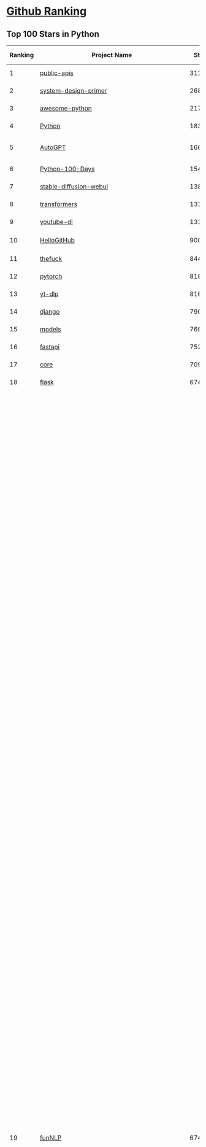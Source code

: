 [Github Ranking](../README.md)
==========

## Top 100 Stars in Python

| Ranking | Project Name | Stars | Forks | Language | Open Issues | Description | Last Commit |
| ------- | ------------ | ----- | ----- | -------- | ----------- | ----------- | ----------- |
| 1 | [public-apis](https://github.com/public-apis/public-apis) | 311566 | 33246 | Python | 15 | A collective list of free APIs | 2024-08-19T10:22:30Z |
| 2 | [system-design-primer](https://github.com/donnemartin/system-design-primer) | 268629 | 45423 | Python | 211 | Learn how to design large-scale systems. Prep for the system design interview.  Includes Anki flashcards. | 2024-08-07T10:09:11Z |
| 3 | [awesome-python](https://github.com/vinta/awesome-python) | 217595 | 24761 | Python | 0 | An opinionated list of awesome Python frameworks, libraries, software and resources. | 2024-08-11T17:10:18Z |
| 4 | [Python](https://github.com/TheAlgorithms/Python) | 183868 | 44272 | Python | 29 | All Algorithms implemented in Python | 2024-09-03T12:39:10Z |
| 5 | [AutoGPT](https://github.com/Significant-Gravitas/AutoGPT) | 166233 | 44004 | Python | 141 | AutoGPT is the vision of accessible AI for everyone, to use and to build on. Our mission is to provide the tools, so that you can focus on what matters. | 2024-09-03T23:24:31Z |
| 6 | [Python-100-Days](https://github.com/jackfrued/Python-100-Days) | 154396 | 51919 | Python | 529 | Python - 100天从新手到大师 | 2024-08-15T10:52:27Z |
| 7 | [stable-diffusion-webui](https://github.com/AUTOMATIC1111/stable-diffusion-webui) | 138995 | 26386 | Python | 2228 | Stable Diffusion web UI | 2024-09-04T01:58:29Z |
| 8 | [transformers](https://github.com/huggingface/transformers) | 131533 | 26171 | Python | 1018 | 🤗 Transformers: State-of-the-art Machine Learning for Pytorch, TensorFlow, and JAX. | 2024-09-03T23:57:03Z |
| 9 | [youtube-dl](https://github.com/ytdl-org/youtube-dl) | 131149 | 9923 | Python | 3706 | Command-line program to download videos from YouTube.com and other video sites | 2024-08-17T06:41:13Z |
| 10 | [HelloGitHub](https://github.com/521xueweihan/HelloGitHub) | 90036 | 9548 | Python | 135 | :octocat: 分享 GitHub 上有趣、入门级的开源项目。Share interesting, entry-level open source projects on GitHub. | 2024-08-28T07:31:42Z |
| 11 | [thefuck](https://github.com/nvbn/thefuck) | 84486 | 3421 | Python | 259 | Magnificent app which corrects your previous console command. | 2024-07-19T14:56:13Z |
| 12 | [pytorch](https://github.com/pytorch/pytorch) | 81801 | 21954 | Python | 13773 | Tensors and Dynamic neural networks in Python with strong GPU acceleration | 2024-09-04T03:02:59Z |
| 13 | [yt-dlp](https://github.com/yt-dlp/yt-dlp) | 81623 | 6377 | Python | 1410 | A feature-rich command-line audio/video downloader | 2024-09-02T19:20:37Z |
| 14 | [django](https://github.com/django/django) | 79018 | 31463 | Python | 0 | The Web framework for perfectionists with deadlines. | 2024-09-03T14:25:19Z |
| 15 | [models](https://github.com/tensorflow/models) | 76920 | 45801 | Python | 1069 | Models and examples built with TensorFlow | 2024-09-03T22:59:08Z |
| 16 | [fastapi](https://github.com/fastapi/fastapi) | 75239 | 6333 | Python | 38 | FastAPI framework, high performance, easy to learn, fast to code, ready for production | 2024-09-03T20:32:06Z |
| 17 | [core](https://github.com/home-assistant/core) | 70992 | 29639 | Python | 2210 | :house_with_garden: Open source home automation that puts local control and privacy first. | 2024-09-04T01:22:48Z |
| 18 | [flask](https://github.com/pallets/flask) | 67458 | 16145 | Python | 6 | The Python micro framework for building web applications. | 2024-09-01T16:04:17Z |
| 19 | [funNLP](https://github.com/fighting41love/funNLP) | 67406 | 14385 | Python | 153 | 中英文敏感词、语言检测、中外手机/电话归属地/运营商查询、名字推断性别、手机号抽取、身份证抽取、邮箱抽取、中日文人名库、中文缩写库、拆字词典、词汇情感值、停用词、反动词表、暴恐词表、繁简体转换、英文模拟中文发音、汪峰歌词生成器、职业名称词库、同义词库、反义词库、否定词库、汽车品牌词库、汽车零件词库、连续英文切割、各种中文词向量、公司名字大全、古诗词库、IT词库、财经词库、成语词库、地名词库、历史名人词库、诗词词库、医学词库、饮食词库、法律词库、汽车词库、动物词库、中文聊天语料、中文谣言数据、百度中文问答数据集、句子相似度匹配算法集合、bert资源、文本生成&摘要相关工具、cocoNLP信息抽取工具、国内电话号码正则匹配、清华大学XLORE:中英文跨语言百科知识图谱、清华大学人工智能技术系列报告、自然语言生成、NLU太难了系列、自动对联数据及机器人、用户名黑名单列表、罪名法务名词及分类模型、微信公众号语料、cs224n深度学习自然语言处理课程、中文手写汉字识别、中文自然语言处理 语料/数据集、变量命名神器、分词语料库+代码、任务型对话英文数据集、ASR 语音数据集 + 基于深度学习的中文语音识别系统、笑声检测器、Microsoft多语言数字/单位/如日期时间识别包、中华新华字典数据库及api(包括常用歇后语、成语、词语和汉字)、文档图谱自动生成、SpaCy 中文模型、Common Voice语音识别数据集新版、神经网络关系抽取、基于bert的命名实体识别、关键词(Keyphrase)抽取包pke、基于医疗领域知识图谱的问答系统、基于依存句法与语义角色标注的事件三元组抽取、依存句法分析4万句高质量标注数据、cnocr：用来做中文OCR的Python3包、中文人物关系知识图谱项目、中文nlp竞赛项目及代码汇总、中文字符数据、speech-aligner: 从“人声语音”及其“语言文本”产生音素级别时间对齐标注的工具、AmpliGraph: 知识图谱表示学习(Python)库：知识图谱概念链接预测、Scattertext 文本可视化(python)、语言/知识表示工具：BERT & ERNIE、中文对比英文自然语言处理NLP的区别综述、Synonyms中文近义词工具包、HarvestText领域自适应文本挖掘工具（新词发现-情感分析-实体链接等）、word2word：(Python)方便易用的多语言词-词对集：62种语言/3,564个多语言对、语音识别语料生成工具：从具有音频/字幕的在线视频创建自动语音识别(ASR)语料库、构建医疗实体识别的模型（包含词典和语料标注）、单文档非监督的关键词抽取、Kashgari中使用gpt-2语言模型、开源的金融投资数据提取工具、文本自动摘要库TextTeaser: 仅支持英文、人民日报语料处理工具集、一些关于自然语言的基本模型、基于14W歌曲知识库的问答尝试--功能包括歌词接龙and已知歌词找歌曲以及歌曲歌手歌词三角关系的问答、基于Siamese bilstm模型的相似句子判定模型并提供训练数据集和测试数据集、用Transformer编解码模型实现的根据Hacker News文章标题自动生成评论、用BERT进行序列标记和文本分类的模板代码、LitBank：NLP数据集——支持自然语言处理和计算人文学科任务的100部带标记英文小说语料、百度开源的基准信息抽取系统、虚假新闻数据集、Facebook: LAMA语言模型分析，提供Transformer-XL/BERT/ELMo/GPT预训练语言模型的统一访问接口、CommonsenseQA：面向常识的英文QA挑战、中文知识图谱资料、数据及工具、各大公司内部里大牛分享的技术文档 PDF 或者 PPT、自然语言生成SQL语句（英文）、中文NLP数据增强（EDA）工具、英文NLP数据增强工具 、基于医药知识图谱的智能问答系统、京东商品知识图谱、基于mongodb存储的军事领域知识图谱问答项目、基于远监督的中文关系抽取、语音情感分析、中文ULMFiT-情感分析-文本分类-语料及模型、一个拍照做题程序、世界各国大规模人名库、一个利用有趣中文语料库 qingyun 训练出来的中文聊天机器人、中文聊天机器人seqGAN、省市区镇行政区划数据带拼音标注、教育行业新闻语料库包含自动文摘功能、开放了对话机器人-知识图谱-语义理解-自然语言处理工具及数据、中文知识图谱：基于百度百科中文页面-抽取三元组信息-构建中文知识图谱、masr: 中文语音识别-提供预训练模型-高识别率、Python音频数据增广库、中文全词覆盖BERT及两份阅读理解数据、ConvLab：开源多域端到端对话系统平台、中文自然语言处理数据集、基于最新版本rasa搭建的对话系统、基于TensorFlow和BERT的管道式实体及关系抽取、一个小型的证券知识图谱/知识库、复盘所有NLP比赛的TOP方案、OpenCLaP：多领域开源中文预训练语言模型仓库、UER：基于不同语料+编码器+目标任务的中文预训练模型仓库、中文自然语言处理向量合集、基于金融-司法领域(兼有闲聊性质)的聊天机器人、g2pC：基于上下文的汉语读音自动标记模块、Zincbase 知识图谱构建工具包、诗歌质量评价/细粒度情感诗歌语料库、快速转化「中文数字」和「阿拉伯数字」、百度知道问答语料库、基于知识图谱的问答系统、jieba_fast 加速版的jieba、正则表达式教程、中文阅读理解数据集、基于BERT等最新语言模型的抽取式摘要提取、Python利用深度学习进行文本摘要的综合指南、知识图谱深度学习相关资料整理、维基大规模平行文本语料、StanfordNLP 0.2.0：纯Python版自然语言处理包、NeuralNLP-NeuralClassifier：腾讯开源深度学习文本分类工具、端到端的封闭域对话系统、中文命名实体识别：NeuroNER vs. BertNER、新闻事件线索抽取、2019年百度的三元组抽取比赛：“科学空间队”源码、基于依存句法的开放域文本知识三元组抽取和知识库构建、中文的GPT2训练代码、ML-NLP - 机器学习(Machine Learning)NLP面试中常考到的知识点和代码实现、nlp4han:中文自然语言处理工具集(断句/分词/词性标注/组块/句法分析/语义分析/NER/N元语法/HMM/代词消解/情感分析/拼写检查、XLM：Facebook的跨语言预训练语言模型、用基于BERT的微调和特征提取方法来进行知识图谱百度百科人物词条属性抽取、中文自然语言处理相关的开放任务-数据集-当前最佳结果、CoupletAI - 基于CNN+Bi-LSTM+Attention 的自动对对联系统、抽象知识图谱、MiningZhiDaoQACorpus - 580万百度知道问答数据挖掘项目、brat rapid annotation tool: 序列标注工具、大规模中文知识图谱数据：1.4亿实体、数据增强在机器翻译及其他nlp任务中的应用及效果、allennlp阅读理解:支持多种数据和模型、PDF表格数据提取工具 、 Graphbrain：AI开源软件库和科研工具，目的是促进自动意义提取和文本理解以及知识的探索和推断、简历自动筛选系统、基于命名实体识别的简历自动摘要、中文语言理解测评基准，包括代表性的数据集&基准模型&语料库&排行榜、树洞 OCR 文字识别 、从包含表格的扫描图片中识别表格和文字、语声迁移、Python口语自然语言处理工具集(英文)、 similarity：相似度计算工具包，java编写、海量中文预训练ALBERT模型 、Transformers 2.0 、基于大规模音频数据集Audioset的音频增强 、Poplar：网页版自然语言标注工具、图片文字去除，可用于漫画翻译 、186种语言的数字叫法库、Amazon发布基于知识的人-人开放领域对话数据集 、中文文本纠错模块代码、繁简体转换 、 Python实现的多种文本可读性评价指标、类似于人名/地名/组织机构名的命名体识别数据集 、东南大学《知识图谱》研究生课程(资料)、. 英文拼写检查库 、 wwsearch是企业微信后台自研的全文检索引擎、CHAMELEON：深度学习新闻推荐系统元架构 、 8篇论文梳理BERT相关模型进展与反思、DocSearch：免费文档搜索引擎、 LIDA：轻量交互式对话标注工具 、aili - the fastest in-memory index in the East 东半球最快并发索引 、知识图谱车音工作项目、自然语言生成资源大全 、中日韩分词库mecab的Python接口库、中文文本摘要/关键词提取、汉字字符特征提取器 (featurizer)，提取汉字的特征（发音特征、字形特征）用做深度学习的特征、中文生成任务基准测评 、中文缩写数据集、中文任务基准测评 - 代表性的数据集-基准(预训练)模型-语料库-baseline-工具包-排行榜、PySS3：面向可解释AI的SS3文本分类器机器可视化工具 、中文NLP数据集列表、COPE - 格律诗编辑程序、doccano：基于网页的开源协同多语言文本标注工具 、PreNLP：自然语言预处理库、简单的简历解析器，用来从简历中提取关键信息、用于中文闲聊的GPT2模型：GPT2-chitchat、基于检索聊天机器人多轮响应选择相关资源列表(Leaderboards、Datasets、Papers)、(Colab)抽象文本摘要实现集锦(教程 、词语拼音数据、高效模糊搜索工具、NLP数据增广资源集、微软对话机器人框架 、 GitHub Typo Corpus：大规模GitHub多语言拼写错误/语法错误数据集、TextCluster：短文本聚类预处理模块 Short text cluster、面向语音识别的中文文本规范化、BLINK：最先进的实体链接库、BertPunc：基于BERT的最先进标点修复模型、Tokenizer：快速、可定制的文本词条化库、中文语言理解测评基准，包括代表性的数据集、基准(预训练)模型、语料库、排行榜、spaCy 医学文本挖掘与信息提取 、 NLP任务示例项目代码集、 python拼写检查库、chatbot-list - 行业内关于智能客服、聊天机器人的应用和架构、算法分享和介绍、语音质量评价指标(MOSNet, BSSEval, STOI, PESQ, SRMR)、 用138GB语料训练的法文RoBERTa预训练语言模型 、BERT-NER-Pytorch：三种不同模式的BERT中文NER实验、无道词典 - 有道词典的命令行版本，支持英汉互查和在线查询、2019年NLP亮点回顾、 Chinese medical dialogue data 中文医疗对话数据集 、最好的汉字数字(中文数字)-阿拉伯数字转换工具、 基于百科知识库的中文词语多词义/义项获取与特定句子词语语义消歧、awesome-nlp-sentiment-analysis - 情感分析、情绪原因识别、评价对象和评价词抽取、LineFlow：面向所有深度学习框架的NLP数据高效加载器、中文医学NLP公开资源整理 、MedQuAD：(英文)医学问答数据集、将自然语言数字串解析转换为整数和浮点数、Transfer Learning in Natural Language Processing (NLP) 、面向语音识别的中文/英文发音辞典、Tokenizers：注重性能与多功能性的最先进分词器、CLUENER 细粒度命名实体识别 Fine Grained Named Entity Recognition、 基于BERT的中文命名实体识别、中文谣言数据库、NLP数据集/基准任务大列表、nlp相关的一些论文及代码, 包括主题模型、词向量(Word Embedding)、命名实体识别(NER)、文本分类(Text Classificatin)、文本生成(Text Generation)、文本相似性(Text Similarity)计算等，涉及到各种与nlp相关的算法，基于keras和tensorflow 、Python文本挖掘/NLP实战示例、 Blackstone：面向非结构化法律文本的spaCy pipeline和NLP模型通过同义词替换实现文本“变脸” 、中文 预训练 ELECTREA 模型: 基于对抗学习 pretrain Chinese Model 、albert-chinese-ner - 用预训练语言模型ALBERT做中文NER 、基于GPT2的特定主题文本生成/文本增广、开源预训练语言模型合集、多语言句向量包、编码、标记和实现：一种可控高效的文本生成方法、 英文脏话大列表 、attnvis：GPT2、BERT等transformer语言模型注意力交互可视化、CoVoST：Facebook发布的多语种语音-文本翻译语料库，包括11种语言(法语、德语、荷兰语、俄语、西班牙语、意大利语、土耳其语、波斯语、瑞典语、蒙古语和中文)的语音、文字转录及英文译文、Jiagu自然语言处理工具 - 以BiLSTM等模型为基础，提供知识图谱关系抽取 中文分词 词性标注 命名实体识别 情感分析 新词发现 关键词 文本摘要 文本聚类等功能、用unet实现对文档表格的自动检测，表格重建、NLP事件提取文献资源列表 、 金融领域自然语言处理研究资源大列表、CLUEDatasetSearch - 中英文NLP数据集：搜索所有中文NLP数据集，附常用英文NLP数据集 、medical_NER - 中文医学知识图谱命名实体识别 、(哈佛)讲因果推理的免费书、知识图谱相关学习资料/数据集/工具资源大列表、Forte：灵活强大的自然语言处理pipeline工具集 、Python字符串相似性算法库、PyLaia：面向手写文档分析的深度学习工具包、TextFooler：针对文本分类/推理的对抗文本生成模块、Haystack：灵活、强大的可扩展问答(QA)框架、中文关键短语抽取工具 | 2024-05-10T07:38:24Z |
| 20 | [whisper](https://github.com/openai/whisper) | 66993 | 7898 | Python | 0 | Robust Speech Recognition via Large-Scale Weak Supervision | 2024-08-19T23:49:41Z |
| 21 | [devops-exercises](https://github.com/bregman-arie/devops-exercises) | 65689 | 14637 | Python | 29 | Linux, Jenkins, AWS, SRE, Prometheus, Docker, Python, Ansible, Git, Kubernetes, Terraform, OpenStack, SQL, NoSQL, Azure, GCP, DNS, Elastic, Network, Virtualization. DevOps Interview Questions | 2024-08-31T08:15:03Z |
| 22 | [awesome-machine-learning](https://github.com/josephmisiti/awesome-machine-learning) | 65280 | 14572 | Python | 1 | A curated list of awesome Machine Learning frameworks, libraries and software. | 2024-08-07T17:16:24Z |
| 23 | [gpt_academic](https://github.com/binary-husky/gpt_academic) | 63632 | 7879 | Python | 315 | 为GPT/GLM等LLM大语言模型提供实用化交互接口，特别优化论文阅读/润色/写作体验，模块化设计，支持自定义快捷按钮&函数插件，支持Python和C++等项目剖析&自译解功能，PDF/LaTex论文翻译&总结功能，支持并行问询多种LLM模型，支持chatglm3等本地模型。接入通义千问, deepseekcoder, 讯飞星火, 文心一言, llama2, rwkv, claude2, moss等。 | 2024-09-02T15:55:18Z |
| 24 | [ansible](https://github.com/ansible/ansible) | 62246 | 23791 | Python | 526 | Ansible is a radically simple IT automation platform that makes your applications and systems easier to deploy and maintain. Automate everything from code deployment to network configuration to cloud management, in a language that approaches plain English, using SSH, with no agents to install on remote systems. https://docs.ansible.com. | 2024-09-03T22:13:54Z |
| 25 | [cpython](https://github.com/python/cpython) | 62104 | 29850 | Python | 7171 | The Python programming language | 2024-09-04T00:52:14Z |
| 26 | [manim](https://github.com/3b1b/manim) | 61739 | 5750 | Python | 410 | Animation engine for explanatory math videos | 2024-08-26T17:08:29Z |
| 27 | [keras](https://github.com/keras-team/keras) | 61551 | 19417 | Python | 222 | Deep Learning for humans | 2024-09-03T18:18:16Z |
| 28 | [d2l-zh](https://github.com/d2l-ai/d2l-zh) | 61005 | 10829 | Python | 0 | 《动手学深度学习》：面向中文读者、能运行、可讨论。中英文版被70多个国家的500多所大学用于教学。 | 2024-07-30T09:32:19Z |
| 29 | [gpt4free](https://github.com/xtekky/gpt4free) | 59852 | 13198 | Python | 13 | The official gpt4free repository \| various collection of powerful language models | 2024-08-30T20:41:36Z |
| 30 | [PayloadsAllTheThings](https://github.com/swisskyrepo/PayloadsAllTheThings) | 59763 | 14420 | Python | 0 | A list of useful payloads and bypass for Web Application Security and Pentest/CTF | 2024-08-26T09:29:03Z |
| 31 | [scikit-learn](https://github.com/scikit-learn/scikit-learn) | 59322 | 25232 | Python | 1561 | scikit-learn: machine learning in Python | 2024-09-03T20:16:58Z |
| 32 | [sherlock](https://github.com/sherlock-project/sherlock) | 57243 | 6653 | Python | 86 | Hunt down social media accounts by username across social networks | 2024-08-30T05:21:09Z |
| 33 | [screenshot-to-code](https://github.com/abi/screenshot-to-code) | 55911 | 6839 | Python | 49 | Drop in a screenshot and convert it to clean code (HTML/Tailwind/React/Vue) | 2024-08-30T14:38:43Z |
| 34 | [llama](https://github.com/meta-llama/llama) | 55337 | 9430 | Python | 329 | Inference code for Llama models | 2024-08-18T07:07:28Z |
| 35 | [localstack](https://github.com/localstack/localstack) | 53633 | 3887 | Python | 307 | 💻 A fully functional local AWS cloud stack. Develop and test your cloud & Serverless apps offline | 2024-09-04T01:41:54Z |
| 36 | [private-gpt](https://github.com/zylon-ai/private-gpt) | 53477 | 7189 | Python | 209 | Interact with your documents using the power of GPT, 100% privately, no data leaks | 2024-08-21T08:40:37Z |
| 37 | [annotated_deep_learning_paper_implementations](https://github.com/labmlai/annotated_deep_learning_paper_implementations) | 53431 | 5524 | Python | 27 | 🧑‍🏫 60+ Implementations/tutorials of deep learning papers with side-by-side notes 📝; including transformers (original, xl, switch, feedback, vit, ...), optimizers (adam, adabelief, sophia, ...), gans(cyclegan, stylegan2, ...), 🎮 reinforcement learning (ppo, dqn), capsnet, distillation, ... 🧠 | 2024-08-24T09:18:59Z |
| 38 | [face_recognition](https://github.com/ageitgey/face_recognition) | 52779 | 13420 | Python | 750 | The world's simplest facial recognition api for Python and the command line | 2024-08-21T06:22:36Z |
| 39 | [scrapy](https://github.com/scrapy/scrapy) | 52268 | 10458 | Python | 448 | Scrapy, a fast high-level web crawling & scraping framework for Python. | 2024-08-28T19:07:49Z |
| 40 | [Real-Time-Voice-Cloning](https://github.com/CorentinJ/Real-Time-Voice-Cloning) | 52013 | 8697 | Python | 190 | Clone a voice in 5 seconds to generate arbitrary speech in real-time | 2024-08-14T19:54:03Z |
| 41 | [requests](https://github.com/psf/requests) | 51939 | 9288 | Python | 177 | A simple, yet elegant, HTTP library. | 2024-09-02T17:37:47Z |
| 42 | [open-interpreter](https://github.com/OpenInterpreter/open-interpreter) | 51899 | 4578 | Python | 177 | A natural language interface for computers | 2024-09-03T19:08:09Z |
| 43 | [gpt-engineer](https://github.com/gpt-engineer-org/gpt-engineer) | 51892 | 6758 | Python | 9 | Specify what you want it to build, the AI asks for clarification, and then builds it. Completely separate team and codebase from the AI Web App builder https://gptengineer.app | 2024-08-10T20:47:05Z |
| 44 | [faceswap](https://github.com/deepfakes/faceswap) | 50357 | 13046 | Python | 20 | Deepfakes Software For All | 2024-08-17T00:29:36Z |
| 45 | [you-get](https://github.com/soimort/you-get) | 49876 | 9365 | Python | 0 | :arrow_double_down: Dumb downloader that scrapes the web | 2024-08-19T20:29:59Z |
| 46 | [yolov5](https://github.com/ultralytics/yolov5) | 49448 | 16071 | Python | 89 | YOLOv5 🚀 in PyTorch > ONNX > CoreML > TFLite | 2024-09-02T04:07:47Z |
| 47 | [grok-1](https://github.com/xai-org/grok-1) | 49406 | 8333 | Python | 71 | Grok open release | 2024-08-30T04:17:25Z |
| 48 | [ComfyUI](https://github.com/comfyanonymous/ComfyUI) | 49346 | 5192 | Python | 1672 | The most powerful and modular diffusion model GUI, api and backend with a graph/nodes interface. | 2024-09-04T00:29:49Z |
| 49 | [openpilot](https://github.com/commaai/openpilot) | 49165 | 8949 | Python | 130 | openpilot is an operating system for robotics. Currently, it upgrades the driver assistance system in 275+ supported cars. | 2024-09-04T02:57:02Z |
| 50 | [rich](https://github.com/Textualize/rich) | 48780 | 1707 | Python | 158 | Rich is a Python library for rich text and beautiful formatting in the terminal. | 2024-08-26T16:15:57Z |
| 51 | [hackingtool](https://github.com/Z4nzu/hackingtool) | 48084 | 5185 | Python | 58 | ALL IN ONE Hacking Tool For Hackers | 2024-07-31T13:30:04Z |
| 52 | [professional-programming](https://github.com/charlax/professional-programming) | 46184 | 3702 | Python | 4 | A collection of learning resources for curious software engineers | 2024-09-03T12:49:59Z |
| 53 | [big-list-of-naughty-strings](https://github.com/minimaxir/big-list-of-naughty-strings) | 46118 | 2123 | Python | 67 | The Big List of Naughty Strings is a list of strings which have a high probability of causing issues when used as user-input data. | 2024-04-18T03:26:59Z |
| 54 | [MetaGPT](https://github.com/geekan/MetaGPT) | 43437 | 5168 | Python | 302 | 🌟 The Multi-Agent Framework: First AI Software Company, Towards Natural Language Programming | 2024-08-21T06:12:26Z |
| 55 | [pandas](https://github.com/pandas-dev/pandas) | 43159 | 17757 | Python | 3518 | Flexible and powerful data analysis / manipulation library for Python, providing labeled data structures similar to R data.frame objects, statistical functions, and much more | 2024-09-03T22:51:24Z |
| 56 | [PaddleOCR](https://github.com/PaddlePaddle/PaddleOCR) | 42316 | 7646 | Python | 123 | Awesome multilingual OCR toolkits based on PaddlePaddle (practical ultra lightweight OCR system, support 80+ languages recognition, provide data annotation and synthesis tools, support training and deployment among server, mobile, embedded and IoT devices) | 2024-09-02T11:29:22Z |
| 57 | [30-Days-Of-Python](https://github.com/Asabeneh/30-Days-Of-Python) | 40815 | 7764 | Python | 66 | 30 days of Python programming challenge is a step-by-step guide to learn the Python programming language in 30 days. This challenge may take more than100 days, follow your own pace.  These videos may help too: https://www.youtube.com/channel/UC7PNRuno1rzYPb1xLa4yktw | 2024-08-17T23:00:53Z |
| 58 | [ChatGLM-6B](https://github.com/THUDM/ChatGLM-6B) | 40341 | 5178 | Python | 546 | ChatGLM-6B: An Open Bilingual Dialogue Language Model \| 开源双语对话语言模型 | 2024-06-27T04:05:25Z |
| 59 | [python-patterns](https://github.com/faif/python-patterns) | 40141 | 6919 | Python | 11 | A collection of design patterns/idioms in Python | 2024-07-28T10:23:34Z |
| 60 | [Fooocus](https://github.com/lllyasviel/Fooocus) | 39911 | 5507 | Python | 164 | Focus on prompting and generating | 2024-08-21T01:49:14Z |
| 61 | [text-generation-webui](https://github.com/oobabooga/text-generation-webui) | 39330 | 5171 | Python | 214 | A Gradio web UI for Large Language Models. | 2024-09-04T02:48:33Z |
| 62 | [ailearning](https://github.com/apachecn/ailearning) | 39024 | 11399 | Python | 2 | AiLearning：数据分析+机器学习实战+线性代数+PyTorch+NLTK+TF2 | 2024-03-04T02:15:13Z |
| 63 | [ColossalAI](https://github.com/hpcaitech/ColossalAI) | 38561 | 4323 | Python | 390 | Making large AI models cheaper, faster and more accessible | 2024-09-04T02:28:11Z |
| 64 | [sentry](https://github.com/getsentry/sentry) | 38453 | 4112 | Python | 2638 | Developer-first error tracking and performance monitoring | 2024-09-04T02:29:23Z |
| 65 | [black](https://github.com/psf/black) | 38300 | 2418 | Python | 357 | The uncompromising Python code formatter | 2024-08-26T17:08:36Z |
| 66 | [stablediffusion](https://github.com/Stability-AI/stablediffusion) | 38270 | 4939 | Python | 231 | High-Resolution Image Synthesis with Latent Diffusion Models | 2024-08-09T12:30:53Z |
| 67 | [cheat.sh](https://github.com/chubin/cheat.sh) | 38083 | 1773 | Python | 119 | the only cheat sheet you need | 2024-06-22T19:07:48Z |
| 68 | [Deep-Learning-Papers-Reading-Roadmap](https://github.com/floodsung/Deep-Learning-Papers-Reading-Roadmap) | 37901 | 7304 | Python | 48 | Deep Learning papers reading roadmap for anyone who are eager to learn this amazing tech! | 2022-11-27T13:18:32Z |
| 69 | [bert](https://github.com/google-research/bert) | 37769 | 9553 | Python | 790 | TensorFlow code and pre-trained models for BERT | 2024-07-23T23:39:41Z |
| 70 | [odoo](https://github.com/odoo/odoo) | 37179 | 24202 | Python | 2759 | Odoo. Open Source Apps To Grow Your Business. | 2024-09-04T02:34:56Z |
| 71 | [Open-Assistant](https://github.com/LAION-AI/Open-Assistant) | 36930 | 3224 | Python | 223 | OpenAssistant is a chat-based assistant that understands tasks, can interact with third-party systems, and retrieve information dynamically to do so. | 2024-08-17T01:55:35Z |
| 72 | [diagrams](https://github.com/mingrammer/diagrams) | 36769 | 2384 | Python | 304 | :art: Diagram as Code for prototyping cloud system architectures | 2024-07-21T16:09:26Z |
| 73 | [interview_internal_reference](https://github.com/0voice/interview_internal_reference) | 36513 | 9431 | Python | 27 | 2023年最新总结，阿里，腾讯，百度，美团，头条等技术面试题目，以及答案，专家出题人分析汇总。 | 2024-05-20T12:04:02Z |
| 74 | [FastChat](https://github.com/lm-sys/FastChat) | 36336 | 4470 | Python | 752 | An open platform for training, serving, and evaluating large language models. Release repo for Vicuna and Chatbot Arena. | 2024-09-03T21:32:35Z |
| 75 | [airflow](https://github.com/apache/airflow) | 36113 | 14021 | Python | 868 | Apache Airflow - A platform to programmatically author, schedule, and monitor workflows | 2024-09-03T20:09:24Z |
| 76 | [python-cheatsheet](https://github.com/gto76/python-cheatsheet) | 36073 | 6440 | Python | 5 | Comprehensive Python Cheatsheet | 2024-09-01T14:58:58Z |
| 77 | [nanoGPT](https://github.com/karpathy/nanoGPT) | 36048 | 5611 | Python | 210 | The simplest, fastest repository for training/finetuning medium-sized GPTs. | 2024-08-19T10:49:32Z |
| 78 | [quivr](https://github.com/QuivrHQ/quivr) | 35809 | 3472 | Python | 99 | Open-source RAG Framework for building GenAI Second Brains 🧠  Build productivity assistant (RAG) ⚡️🤖 Chat with your docs (PDF, CSV, ...)  & apps using Langchain, GPT 3.5 / 4 turbo, Private, Anthropic, VertexAI, Ollama, LLMs, Groq  that you can share with users !  Efficient retrieval augmented generation framework | 2024-09-03T16:41:02Z |
| 79 | [mitmproxy](https://github.com/mitmproxy/mitmproxy) | 35804 | 3979 | Python | 317 | An interactive TLS-capable intercepting HTTP proxy for penetration testers and software developers. | 2024-09-01T21:22:12Z |
| 80 | [DragGAN](https://github.com/XingangPan/DragGAN) | 35647 | 3437 | Python | 142 | Official Code for DragGAN (SIGGRAPH 2023) | 2024-05-18T17:51:40Z |
| 81 | [wtfpython](https://github.com/satwikkansal/wtfpython) | 35604 | 2645 | Python | 72 | What the f*ck Python? 😱 | 2024-06-13T13:18:00Z |
| 82 | [GFPGAN](https://github.com/TencentARC/GFPGAN) | 35448 | 5870 | Python | 345 | GFPGAN aims at developing Practical Algorithms for Real-world Face Restoration. | 2024-07-26T18:44:02Z |
| 83 | [llama_index](https://github.com/run-llama/llama_index) | 35152 | 4931 | Python | 617 | LlamaIndex is a data framework for your LLM applications | 2024-09-04T00:58:03Z |
| 84 | [MockingBird](https://github.com/babysor/MockingBird) | 34858 | 5181 | Python | 464 | 🚀AI拟声: 5秒内克隆您的声音并生成任意语音内容 Clone a voice in 5 seconds to generate arbitrary speech in real-time | 2024-08-29T09:52:56Z |
| 85 | [DeepSpeed](https://github.com/microsoft/DeepSpeed) | 34585 | 4036 | Python | 997 | DeepSpeed is a deep learning optimization library that makes distributed training and inference easy, efficient, and effective. | 2024-09-04T01:25:14Z |
| 86 | [TaskMatrix](https://github.com/chenfei-wu/TaskMatrix) | 34520 | 3318 | Python | 217 | None | 2024-01-06T02:41:20Z |
| 87 | [gym](https://github.com/openai/gym) | 34440 | 8590 | Python | 97 | A toolkit for developing and comparing reinforcement learning algorithms. | 2024-05-02T16:09:06Z |
| 88 | [streamlit](https://github.com/streamlit/streamlit) | 34377 | 2970 | Python | 898 | Streamlit — A faster way to build and share data apps. | 2024-09-04T01:14:36Z |
| 89 | [12306](https://github.com/testerSunshine/12306) | 33737 | 9786 | Python | 225 | 12306智能刷票，订票 | 2023-04-02T03:19:43Z |
| 90 | [shadowsocks](https://github.com/shadowsocks/shadowsocks) | 33550 | 18628 | Python | 0 | None | 2024-04-01T09:07:32Z |
| 91 | [HanLP](https://github.com/hankcs/HanLP) | 33408 | 9961 | Python | 9 | 中文分词 词性标注 命名实体识别 依存句法分析 成分句法分析 语义依存分析 语义角色标注 指代消解 风格转换 语义相似度 新词发现 关键词短语提取 自动摘要 文本分类聚类 拼音简繁转换 自然语言处理 | 2024-08-22T01:12:13Z |
| 92 | [cli](https://github.com/httpie/cli) | 33285 | 3676 | Python | 157 | 🥧 HTTPie CLI  — modern, user-friendly command-line HTTP client for the API era. JSON support, colors, sessions, downloads, plugins & more. | 2024-08-21T02:27:13Z |
| 93 | [TTS](https://github.com/coqui-ai/TTS) | 33148 | 4008 | Python | 67 | 🐸💬 - a deep learning toolkit for Text-to-Speech, battle-tested in research and production | 2024-08-16T12:07:14Z |
| 94 | [Deep-Live-Cam](https://github.com/hacksider/Deep-Live-Cam) | 33094 | 4638 | Python | 216 | real time face swap and one-click video deepfake with only a single image | 2024-08-31T18:29:57Z |
| 95 | [jieba](https://github.com/fxsjy/jieba) | 33046 | 6719 | Python | 623 | 结巴中文分词 | 2024-08-21T09:23:45Z |
| 96 | [XX-Net](https://github.com/XX-net/XX-Net) | 32959 | 7696 | Python | 7889 | A proxy tool to bypass GFW. | 2024-06-11T04:53:12Z |
| 97 | [ray](https://github.com/ray-project/ray) | 32894 | 5572 | Python | 3473 | Ray is a unified framework for scaling AI and Python applications. Ray consists of a core distributed runtime and a set of AI Libraries for accelerating ML workloads. | 2024-09-04T00:09:28Z |
| 98 | [WeChatMsg](https://github.com/LC044/WeChatMsg) | 32746 | 3433 | Python | 50 | 提取微信聊天记录，将其导出成HTML、Word、Excel文档永久保存，对聊天记录进行分析生成年度聊天报告，用聊天数据训练专属于个人的AI聊天助手 | 2024-07-20T03:54:01Z |
| 99 | [ccxt](https://github.com/ccxt/ccxt) | 32392 | 7451 | Python | 828 | A JavaScript / TypeScript / Python / C# / PHP cryptocurrency trading API with support for more than 100 bitcoin/altcoin exchanges | 2024-09-03T19:09:23Z |
| 100 | [GPT-SoVITS](https://github.com/RVC-Boss/GPT-SoVITS) | 32020 | 3688 | Python | 532 | 1 min voice data can also be used to train a good TTS model! (few shot voice cloning) | 2024-09-03T03:17:42Z |

